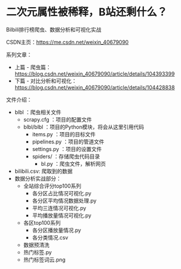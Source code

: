 # 二次元属性被稀释，B站还剩什么？

Bilbili排行榜爬虫、数据分析和可视化实战

CSDN主页：https://me.csdn.net/weixin_40679090

系列文章：
- 上篇 - 爬虫篇：https://blog.csdn.net/weixin_40679090/article/details/104393399
- 下篇 - 对比分析和可视化：https://blog.csdn.net/weixin_40679090/article/details/104428838

文件介绍：
- blbl ：爬虫相关文件
    + scrapy.cfg ：项目的配置文件
    + blbl/blbl ：项目的Python模块，将会从这里引用代码
        + items.py ：项目的目标文件
        + pipelines.py ：项目的管道文件
        + settings.py ：项目的设置文件
        + spiders/ ：存储爬虫代码目录
            + bl.py ：爬虫文件，解析网页
- bilibili.csv: 爬取到的数据
- 数据分析实战部分：
    + 全站综合评分top100系列
    	+ 各分区占比情况可视化.py
    	+ 各分区平均情况数据处理.py
    	+ 平均三连情况可视化.py
    	+ 平均播放量情况可视化.py
    + 各区top100系列
    	+ 各分区播放量情况.py
    	+ 各分类情况.csv 
    + 数据预清洗
    + 热门标签.py
    + 热门标签词云.png
              